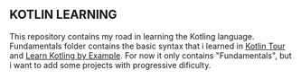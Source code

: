 ## KOTLIN LEARNING

This repository contains my road in learning the Kotling language. Fundamentals folder contains the basic syntax that i learned in [Kotlin Tour](https://kotlinlang.org/docs/kotlin-tour-welcome.html) and [Learn Kotling by Example](https://play.kotlinlang.org/byExample/overview). For now it only contains "Fundamentals", but i want to add some projects with progressive dificulty.